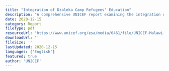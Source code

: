 ```yaml
---
title: "Integration of Dzaleka Camp Refugees' Education"
description: "A comprehensive UNICEF report examining the integration of refugee education in Malawi's national education system, with focus on budget allocation, challenges, and recommendations for improving educational access and quality at Dzaleka Refugee Camp."
date: 2020-12-15
category: Report
fileType: pdf
resourceUrl: 'https://www.unicef.org/esa/media/6461/file/UNICEF-Malawi-2019-2020-Refugee-Education-Budget-Brief.pdf'
downloadUrl: ''
fileSize: ''
lastUpdated: 2020-12-15
languages: ['English']
featured: true
author: 'UNICEF'
---
```

